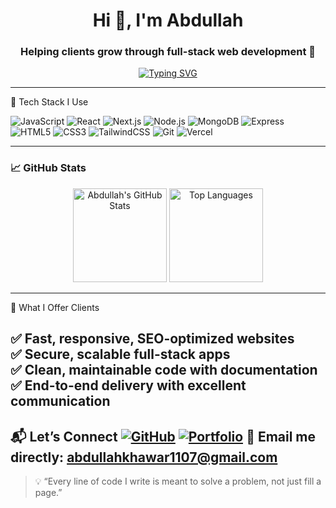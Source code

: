 <h1 align="center">Hi 👋, I'm Abdullah</h1>
<h3 align="center">Helping clients grow through full-stack web development 🚀</h3>

<p align="center">
  <a href="https://github.com/Abdullah-khawar1107">
    <img src="https://readme-typing-svg.herokuapp.com?font=Fira+Code&size=22&pause=1000&center=true&vCenter=true&width=435&lines=Full+Stack+Web+Developer;React+%7C+Next.js+%7C+Node.js+%7C+MongoDB;Helping+Clients+Build+Real+World+Solutions" alt="Typing SVG" />
  </a>
</p>

---
 🧰 Tech Stack I Use

![JavaScript](https://img.shields.io/badge/-JavaScript-black?style=flat-square&logo=javascript)
![React](https://img.shields.io/badge/-React-black?style=flat-square&logo=react)
![Next.js](https://img.shields.io/badge/-Next.js-black?style=flat-square&logo=next.js)
![Node.js](https://img.shields.io/badge/-Node.js-black?style=flat-square&logo=node.js)
![MongoDB](https://img.shields.io/badge/-MongoDB-black?style=flat-square&logo=mongodb)
![Express](https://img.shields.io/badge/-Express-black?style=flat-square&logo=express)
![HTML5](https://img.shields.io/badge/-HTML5-black?style=flat-square&logo=html5)
![CSS3](https://img.shields.io/badge/-CSS3-black?style=flat-square&logo=css3)
![TailwindCSS](https://img.shields.io/badge/-TailwindCSS-black?style=flat-square&logo=tailwind-css)
![Git](https://img.shields.io/badge/-Git-black?style=flat-square&logo=git)
![Vercel](https://img.shields.io/badge/-Vercel-black?style=flat-square&logo=vercel)

---

### 📈 GitHub Stats

<p align="center">
  <img src="https://github-readme-stats.vercel.app/api?username=abdullah&show_icons=true&theme=radical" alt="Abdullah's GitHub Stats" height="150"/>
  <img src="https://github-readme-stats.vercel.app/api/top-langs/?username=abdullah&layout=compact&theme=radical" alt="Top Languages" height="150"/>
</p>

---

🚀 What I Offer Clients

✅ Fast, responsive, SEO-optimized websites  
✅ Secure, scalable full-stack apps  
✅ Clean, maintainable code with documentation  
✅ End-to-end delivery with excellent communication  
---

 📬 Let’s Connect
[![GitHub](https://img.shields.io/badge/-GitHub-333?style=flat-square&logo=github&logoColor=white)](https://github.com/Abdullah-khawar1107)
[![Portfolio](https://img.shields.io/badge/-Portfolio-000?style=flat-square&logo=firefox&logoColor=white)](https://https://tempo-deployment-bef71413-6523-4b27.vercel.app/)
📧 Email me directly: abdullahkhawar1107@gmail.com
---

> 💡 “Every line of code I write is meant to solve a problem, not just fill a page.”

